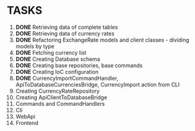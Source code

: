 # TASKS

1. **DONE** Retrieving data of complete tables
2. **DONE** Retrieving data of currency rates
3. **DONE** Refactoring ExchangeRate models and client classes - dividing models by type
4. **DONE** Fetching currency list
5. **DONE** Creating Database schema
6. **DONE** Creating base repositories, base commands
7. **DONE** Creating IoC configuration 
8. **DONE** CurrencyImportCommandHandler, ApiToDatabaseCurrenciesBridge, CurrencyImport action from CLI
9. Creating CurrencyRateRepository
10. Creating ApiClientToDatabaseBridge
11. Commands and CommandHandlers
12. Cli
13. WebApi
14. Frontend